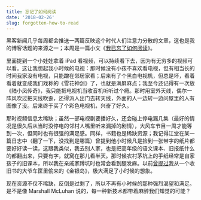 ```yaml
---
title: 忘记了如何阅读
date: '2018-02-26'
slug: forgotten-how-to-read
---
```


黑客新闻几乎每周都会推送一两篇反映这个时代人们注意力分散的文章，这也是我的博客话题的来源之一；本周是一篇小文《[我已忘了如何阅读](https://www.theglobeandmail.com/opinion/i-have-forgotten-how-toread/article37921379/)》。

里面提到一个小娃娃拿着 iPad 看视频，可以持续看下去，因为有无穷多的视频可以看。这让我想起我小时候的电视：那时候没有小孩不喜欢看电视，但有相当长的时间我家没有电视，只能蹭在邻居家看；后来有了个黑白电视机，但总是坏，看着看着就变成我们戏称的《雪花神剑》了，也就是满屏麻点；我至今还记得有一次放《陆小凤传奇》，我只能把电视机当收音机听听过个瘾。那时用室外天线，偶尔一阵风吹过把天线吹歪，还得派人出门去转天线，外面的人一边转一边问屋里的人有图像了没。后来终于买了个彩色电视机，兴奋了好久。

那时视频信息太稀缺；虽然一部电视剧要播好久，还会碰上停电漏几集（最好的情况是很久后从当时没停电的邻村人嘴里听来漏掉的剧情），大风车节目一周才能等到一次，但同时也有很强的满足感。同样，书籍也是稀缺资源；我记得江堂在某一篇日志中（翻了一下，没找到是哪篇）曾提到他小时候凡是捡到一张带字的纸片都要好好读一读，这跟我类似，我去别人家，也是把高年级的语文课本、旧报纸什么的都翻出来，只要有字，就窝在那儿看半天。那时候农村茅坑上的手纸经常是自家孩子的旧课本，所以我在亲戚家蹲坑时也常会看到腿发麻。以前[曾提过](/cn/2011/05/i-hate-exams/)我从一个收旧书的大爷车筐里偷来的《金银岛》，极大满足了小时候的想象。

现在资源不仅不稀缺，反倒是过剩了，所以不再有小时候的那种强烈渴望和满足。是不是像 Marshall McLuhan 说的，每一种新技术都带着麻醉我们知觉的可能？
